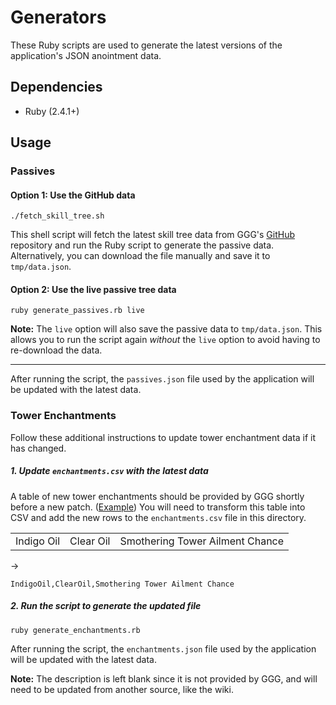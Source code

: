 # Generators

These Ruby scripts are used to generate the latest versions of the application's JSON anointment data.

## Dependencies

* Ruby (2.4.1+)

## Usage
### Passives

#### Option 1: Use the GitHub data

```
./fetch_skill_tree.sh
```

This shell script will fetch the latest skill tree data from GGG's [GitHub](https://github.com/grindinggear/skilltree-export) repository and run the Ruby script to generate the passive data. Alternatively, you can download the file manually and save it to `tmp/data.json`.

#### Option 2: Use the live passive tree data

```
ruby generate_passives.rb live
```

**Note:** The `live` option will also save the passive data to `tmp/data.json`. This allows you to run the script again *without* the `live` option to avoid having to re-download the data.

---

After running the script, the `passives.json` file used by the application will be updated with the latest data.

### Tower Enchantments

Follow these additional instructions to update tower enchantment data if it has changed.

##### 1. Update `enchantments.csv` with the latest data

A table of new tower enchantments should be provided by GGG shortly before a new patch. ([Example](https://www.pathofexile.com/forum/view-thread/2874150)) You will need to transform this table into CSV and add the new rows to the `enchantments.csv` file in this directory.

||||
|-|-|-|
| Indigo Oil | Clear Oil | Smothering Tower Ailment Chance |

→

```
IndigoOil,ClearOil,Smothering Tower Ailment Chance
```

##### 2. Run the script to generate the updated file

```
ruby generate_enchantments.rb
```

After running the script, the `enchantments.json` file used by the application will be updated with the latest data.

**Note:** The description is left blank since it is not provided by GGG, and will need to be updated from another source, like the wiki.
